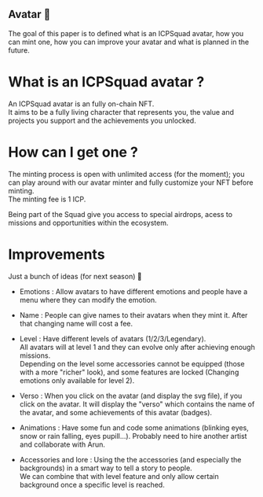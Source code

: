 ## Avatar 👦

The goal of this paper is to defined what is an ICPSquad avatar, how you can mint one, how you can improve your avatar and what is planned in the future.

# What is an ICPSquad avatar ?

An ICPSquad avatar is an fully on-chain NFT. <br/> It aims to be a fully living character that represents you, the value and projects you support and the achievements you unlocked.

# How can I get one ?

The minting process is open with unlimited access (for the moment); you can play around with our avatar minter and fully customize your NFT before minting. <br/>
The minting fee is 1 ICP. <br/>

Being part of the Squad give you access to special airdrops, acess to missions and opportunities within the ecosystem.

# Improvements

Just a bunch of ideas (for next season) 🚀

- Emotions : Allow avatars to have different emotions and people have a menu where they can modify the emotion.

- Name : People can give names to their avatars when they mint it. After that changing name will cost a fee.

- Level : Have different levels of avatars (1/2/3/Legendary). <br/> All avatars will at level 1 and they can evolve only after achieving enough missions. <br/> Depending on the level some accessories cannot be equipped (those with a more "richer" look), and some features are locked (Changing emotions only available for level 2).

- Verso : When you click on the avatar (and display the svg file), if you click on the avatar. It will display the "verso" which contains the name of the avatar, and some achievements of this avatar (badges).

- Animations : Have some fun and code some animations (blinking eyes, snow or rain falling, eyes pupill...). Probably need to hire another artist and collaborate with Arun.

- Accessories and lore : Using the the accessories (and especially the backgrounds) in a smart way to tell a story to people. <br/> We can combine that with level feature and only allow certain background once a specific level is reached.
